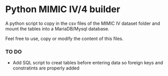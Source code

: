 # Python MIMIC IV/4 builder

A python script to copy in the csv files of the MIMIC IV dataset folder and mount the tables into a MariaDB/Mysql database.

Feel free to use, copy or modify the content of this files.

### TO DO
- Add SQL script to creat tables before entering data so foreign keys and constratints are properly added